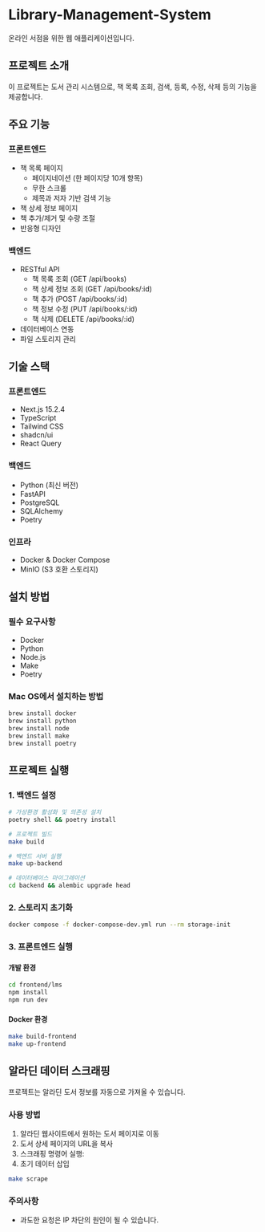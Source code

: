 # Library-Management-System

온라인 서점을 위한 웹 애플리케이션입니다.

## 프로젝트 소개

이 프로젝트는 도서 관리 시스템으로, 책 목록 조회, 검색, 등록, 수정, 삭제 등의 기능을 제공합니다.

## 주요 기능

### 프론트엔드

- 책 목록 페이지
  - 페이지네이션 (한 페이지당 10개 항목)
  - 무한 스크롤
  - 제목과 저자 기반 검색 기능
- 책 상세 정보 페이지
- 책 추가/제거 및 수량 조절
- 반응형 디자인

### 백엔드

- RESTful API
  - 책 목록 조회 (GET /api/books)
  - 책 상세 정보 조회 (GET /api/books/:id)
  - 책 추가 (POST /api/books/:id)
  - 책 정보 수정 (PUT /api/books/:id)
  - 책 삭제 (DELETE /api/books/:id)
- 데이터베이스 연동
- 파일 스토리지 관리

## 기술 스택

### 프론트엔드

- Next.js 15.2.4
- TypeScript
- Tailwind CSS
- shadcn/ui
- React Query

### 백엔드

- Python (최신 버전)
- FastAPI
- PostgreSQL
- SQLAlchemy
- Poetry

### 인프라

- Docker & Docker Compose
- MinIO (S3 호환 스토리지)

## 설치 방법

### 필수 요구사항

- Docker
- Python
- Node.js
- Make
- Poetry

### Mac OS에서 설치하는 방법

```bash
brew install docker
brew install python
brew install node
brew install make
brew install poetry
```

## 프로젝트 실행

### 1. 백엔드 설정

```bash
# 가상환경 활성화 및 의존성 설치
poetry shell && poetry install

# 프로젝트 빌드
make build

# 백엔드 서버 실행
make up-backend

# 데이터베이스 마이그레이션
cd backend && alembic upgrade head
```

### 2. 스토리지 초기화

```bash
docker compose -f docker-compose-dev.yml run --rm storage-init
```

### 3. 프론트엔드 실행

#### 개발 환경

```bash
cd frontend/lms
npm install
npm run dev
```

#### Docker 환경

```bash
make build-frontend
make up-frontend
```

## 알라딘 데이터 스크래핑

프로젝트는 알라딘 도서 정보를 자동으로 가져올 수 있습니다.

### 사용 방법

1. 알라딘 웹사이트에서 원하는 도서 페이지로 이동
2. 도서 상세 페이지의 URL을 복사
3. 스크래핑 명령어 실행:
4. 초기 데이터 삽입

```bash
make scrape
```

### 주의사항

- 과도한 요청은 IP 차단의 원인이 될 수 있습니다.